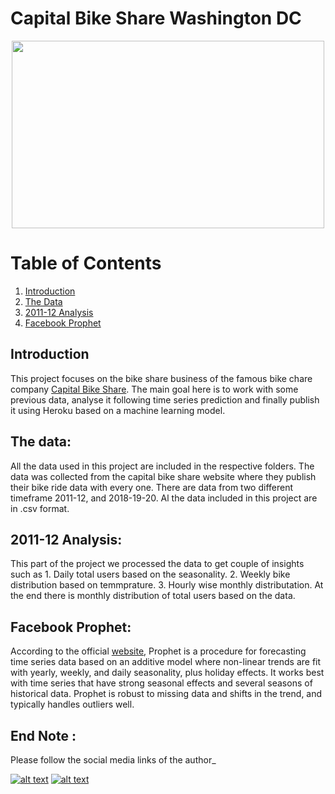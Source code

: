 # Capital Bike Share Washington DC


<p align="center">
  <img width="500" height="300" src="https://mobilitylab.org/wp-content/uploads/2016/06/Penn-CaBi-Elvert-Barnes.jpg">
</p>

# Table of Contents
1. [Introduction](#Introduction)
2. [The Data](#The-Data)
3. [2011-12 Analysis](#2011-12-Analysis)
4. [Facebook Prophet](#facebook-Prophet)




## Introduction 

This project focuses on the bike share business of the famous bike chare company [Capital Bike Share](https://www.capitalbikeshare.com/). The main goal here is to work with some previous data, analyse it following time series prediction and finally publish it using Heroku based on a machine learning model. 

## The data:
All the data used in this project are included in the respective folders. The data was collected from the capital bike share website where they publish their bike ride data with every one. There are data from two different timeframe 2011-12, and 2018-19-20. Al the data included in this project are in .csv format. 

## 2011-12 Analysis:

This part of the project we processed the data to get couple of insights such as 1. Daily total users based on the seasonality. 2.
Weekly bike distribution based on temmprature. 3. Hourly wise monthly distributation. At the end there is monthly distribution of total users based on the data.



## Facebook Prophet:

According to the official [website](https://facebook.github.io/prophet/), Prophet is a procedure for forecasting time series data based on an additive model where non-linear trends are fit with yearly, weekly, and daily seasonality, plus holiday effects. It works best with time series that have strong seasonal effects and several seasons of historical data. Prophet is robust to missing data and shifts in the trend, and typically handles outliers well.




## End Note :

Please follow the social media links of the author_

<!-- Please don't remove this: Grab your social icons from https://github.com/carlsednaoui/gitsocial -->

<!-- display the social media buttons in your README -->


[![alt text][1.1]][1]
[![alt text][2.1]][2]


<!-- links to social media icons -->
<!-- no need to change these -->

<!-- icons with padding -->


[1.1]: http://i.imgur.com/yCsTjba.png (google plus icon with padding)
[2.1]: http://i.imgur.com/0o48UoR.png (github icon with padding)

<!-- icons without padding -->


[1.2]: http://i.imgur.com/VlgBKQ9.png (google plus icon without padding)
[2.2]: http://i.imgur.com/9I6NRUm.png (github icon without padding)


<!-- links to your social media accounts -->
<!-- update these accordingly -->


[1]: https://myaccount.google.com/profile
[2]: https://github.com/Sheikh-Nabil

<!-- Please don't remove this: Grab your social icons from https://github.com/carlsednaoui/gitsocial -->